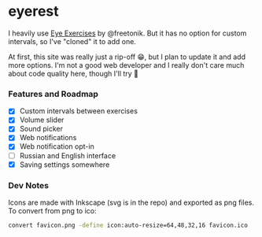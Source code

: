 # eyerest

I heavily use [Eye Exercises](http://eye.freetonik.com/) by @freetonik. But it has no option for custom intervals, so I've "cloned" it to add one. 

At first, this site was really just a rip-off :grin:, but I plan to update it and add more options. I'm not a good web developer and I really don't care much about code quality here, though I'll try :angel:

### Features and Roadmap
- [x] Custom intervals between exercises
- [x] Volume slider
- [x] Sound picker
- [x] Web notifications
- [x] Web notification opt-in
- [ ] Russian and English interface
- [x] Saving settings somewhere

### Dev Notes
Icons are made with Inkscape (svg is in the repo) and exported as png files. To convert from png to ico:

```bash
convert favicon.png -define icon:auto-resize=64,48,32,16 favicon.ico
```
